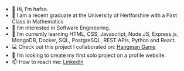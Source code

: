 - 👋 Hi, I’m hafso.
- :scroll: I am a recent graduate at the University of Hertforshire with a First Class in Mathematics
- 👀 I’m interested in Software Engineering.
- 🌱 I’m currently learning HTML, CSS, Javascript, Node.JS, Express.js, MongoDB, Docker, SQL, PostgreSQL, REST APIs, Python and React.
- :computer: Check out this project I collaborated on: [Hangman Game](https://github.com/HarryTB2112/syntax-squad)
- 💞️ I’m looking to create my first solo project on a profile website.
- 📫 How to reach me: [LinkedIn](http://linkedin.com/in/hafso-salad-11b50613b)

<!---
hafso20/hafso20 is a ✨ special ✨ repository because its `README.md` (this file) appears on your GitHub profile.
You can click the Preview link to take a look at your changes.
--->
